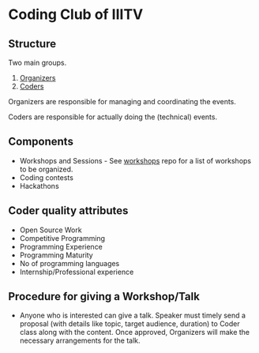 # Coding Club of IIITV

## Structure

Two main groups. 

1. [Organizers](https://github.com/orgs/iiitv/teams/club_organizers)
2. [Coders](https://github.com/orgs/iiitv/teams/club_coders)

Organizers are responsible for managing and coordinating the events.

Coders are responsible for actually doing the (technical) events.


## Components

* Workshops and Sessions - See [workshops](https://github.com/iiitv/workshops/) repo for a list of workshops to be organized.
* Coding contests
* Hackathons


## Coder quality attributes

* Open Source Work
* Competitive Programming
* Programming Experience
* Programming Maturity
* No of programming languages
* Internship/Professional experience


## Procedure for giving a Workshop/Talk

* Anyone who is interested can give a talk. Speaker must timely send a proposal (with details like topic, target audience, duration) to Coder class along with the content. Once approved, Organizers will make the necessary arrangements for the talk.

